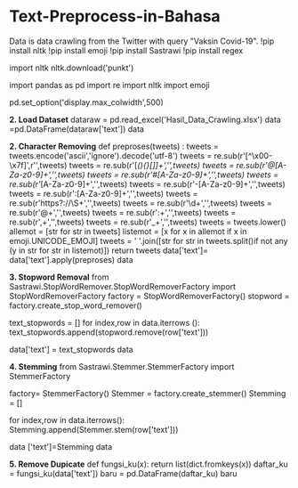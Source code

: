 # Text-Preprocess-in-Bahasa
Data is data crawling from the Twitter with query "Vaksin Covid-19".
!pip install nltk
!pip install emoji
!pip install Sastrawi
!pip install regex

import nltk
nltk.download('punkt')

import pandas as pd
import re
import nltk
import emoji

pd.set_option('display.max_colwidth',500)

**2. Load Dataset**
dataraw = pd.read_excel('Hasil_Data_Crawling.xlsx')
data =pd.DataFrame(dataraw['text']) 
data

**2. Character Removing**
def preproses(tweets) :
    tweets = tweets.encode('ascii','ignore').decode('utf-8')
    tweets = re.sub(r'[^\x00-\x7f]',r'',tweets)
    tweets = re.sub(r'[_(){}[]]+','',tweets)
    tweets = re.sub(r'@[A-Za-z0-9]+','',tweets)
    tweets = re.sub(r'#[A-Za-z0-9]+','',tweets)
    tweets = re.sub(r'_[A-Za-z0-9]+','',tweets)
    tweets = re.sub(r'-[A-Za-z0-9]+','',tweets)
    tweets = re.sub(r':[A-Za-z0-9]+','',tweets)
    tweets = re.sub(r'https?:\/\/\S+','',tweets)
    tweets = re.sub(r'\d+','',tweets)
    tweets = re.sub(r'@+','',tweets)
    tweets = re.sub(r':+','',tweets)
    tweets = re.sub(r',+','',tweets)
    tweets = re.sub(r'_+','',tweets)
    tweets = tweets.lower()
    allemot = [str for str in tweets]
    listemot = [x for x in allemot if x in emoji.UNICODE_EMOJI]
    tweets = ' '.join([str for str in tweets.split()if not any (y in str for str in listemot)])
    return tweets
data['text']= data['text'].apply(preproses)
data

**3. Stopword Removal**
from Sastrawi.StopWordRemover.StopWordRemoverFactory import StopWordRemoverFactory
factory = StopWordRemoverFactory()
stopword = factory.create_stop_word_remover()

text_stopwords = []
for index,row in data.iterrows ():
    text_stopwords.append(stopword.remove(row['text']))  
    
data['text'] = text_stopwords
data

**4. Stemming**
from Sastrawi.Stemmer.StemmerFactory import StemmerFactory

factory= StemmerFactory()
Stemmer = factory.create_stemmer()
Stemming = []

for index,row in data.iterrows():
    Stemming.append(Stemmer.stem(row['text']))
    
data ['text']=Stemming
data

**5. Remove Dupicate**
def fungsi_ku(x):
  return list(dict.fromkeys(x))
daftar_ku = fungsi_ku(data['text'])
baru = pd.DataFrame(daftar_ku)
baru
